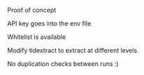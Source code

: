 Proof of concept  

API key goes into the env file  

Whitelist is available

Modify tldextract to extract at different levels  

No duplication checks between runs :)
